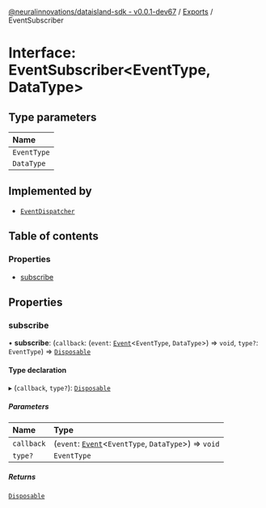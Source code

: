 [@neuralinnovations/dataisland-sdk - v0.0.1-dev67](../../README.md) / [Exports](../modules.md) / EventSubscriber

# Interface: EventSubscriber\<EventType, DataType\>

## Type parameters

| Name |
| :------ |
| `EventType` |
| `DataType` |

## Implemented by

- [`EventDispatcher`](../classes/EventDispatcher.md)

## Table of contents

### Properties

- [subscribe](EventSubscriber.md#subscribe)

## Properties

### subscribe

• **subscribe**: (`callback`: (`event`: [`Event`](Event.md)\<`EventType`, `DataType`\>) => `void`, `type?`: `EventType`) => [`Disposable`](Disposable.md)

#### Type declaration

▸ (`callback`, `type?`): [`Disposable`](Disposable.md)

##### Parameters

| Name | Type |
| :------ | :------ |
| `callback` | (`event`: [`Event`](Event.md)\<`EventType`, `DataType`\>) => `void` |
| `type?` | `EventType` |

##### Returns

[`Disposable`](Disposable.md)
